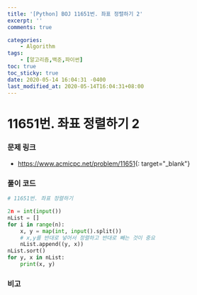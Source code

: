 ```yaml
---
title: '[Python] BOJ 11651번. 좌표 정렬하기 2'
excerpt: ''
comments: true

categories:
    - Algorithm
tags:
    - [알고리즘,백준,파이썬]
toc: true
toc_sticky: true
date: 2020-05-14 16:04:31 -0400
last_modified_at: 2020-05-14T16:04:31+08:00
---
```


# 11651번. 좌표 정렬하기 2

### 문제 링크

-   <https://www.acmicpc.net/problem/11651>{: target="\_blank"}

### 풀이 코드

```python
# 11651번. 좌표 정렬하기

2n = int(input())
nList = []
for i in range(n):
    x, y = map(int, input().split())
    # x,y를 반대로 넣어서 정렬하고 반대로 빼는 것이 중요
    nList.append((y, x))
nList.sort()
for y, x in nList:
    print(x, y)
```

### 비고
